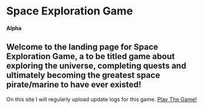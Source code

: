 # Space Exploration Game
#### Alpha

## Welcome to the landing page for Space Exploration Game, a to be titled game about exploring the universe, completing quests and ultimately becoming the greatest space pirate/marine to have ever existed!

On this site I will regularly upload update logs for this game.
[Play The Game!](https://vanastendev.github.io/Space-Game/version-0.0.1/)
